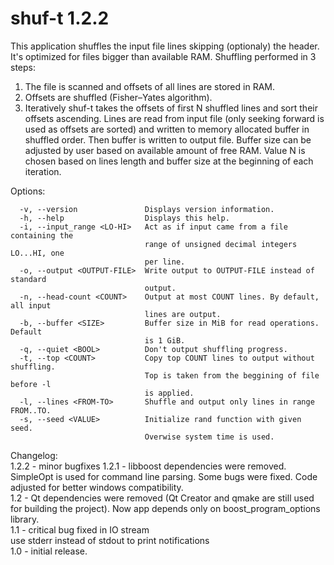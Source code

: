 shuf-t 1.2.2
======
This application shuffles the input file lines skipping (optionaly) the header. It's optimized for files bigger than available RAM. Shuffling performed in 3 steps:  
1. The file is scanned and offsets of all lines are stored in RAM.  
2. Offsets are shuffled (Fisher–Yates algorithm).  
3. Iteratively shuf-t takes the offsets of first N shuffled lines and sort their offsets ascending. Lines are read from input file (only seeking forward is used as offsets are sorted) and written to memory allocated buffer in shuffled order. Then buffer is written to output file. Buffer size can be adjusted by user based on available amount of free RAM. Value N is chosen based on lines length and buffer size at the beginning of each iteration.  
  
Options:  
```
  -v, --version               Displays version information.  
  -h, --help                  Displays this help.  
  -i, --input_range <LO-HI>   Act as if input came from a file containing the  
                              range of unsigned decimal integers LO...HI, one  
                              per line.  
  -o, --output <OUTPUT-FILE>  Write output to OUTPUT-FILE instead of standard  
                              output.  
  -n, --head-count <COUNT>    Output at most COUNT lines. By default, all input  
                              lines are output.  
  -b, --buffer <SIZE>         Buffer size in MiB for read operations. Default  
                              is 1 GiB.  
  -q, --quiet <BOOL>          Don't output shuffling progress.  
  -t, --top <COUNT>           Copy top COUNT lines to output without shuffling.  
                              Top is taken from the beggining of file before -l  
                              is applied.  
  -l, --lines <FROM-TO>       Shuffle and output only lines in range FROM..TO.  
  -s, --seed <VALUE>          Initialize rand function with given seed.  
                              Overwise system time is used. 
```


Changelog:  
1.2.2 - minor bugfixes
1.2.1 - libboost dependencies were removed. SimpleOpt is used for command line parsing.  Some bugs were fixed. Code adjusted for better windows compatibility.  
1.2   - Qt dependencies were removed (Qt Creator and qmake are still used for building the project). Now app depends only on boost_program_options library.  
1.1   - critical bug fixed in IO stream  
        use stderr instead of stdout to print notifications  
1.0   - initial release.  
